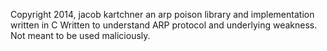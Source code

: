 Copyright 2014, jacob kartchner
an arp poison library and implementation written in C
Written to understand ARP protocol and underlying 
weakness. Not meant to be used maliciously.
